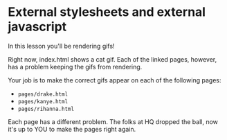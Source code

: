 # External stylesheets and external javascript

In this lesson you'll be rendering gifs!

Right now, index.html shows a cat gif.
Each of the linked pages, however,
has a problem keeping the gifs from rendering.

Your job is to make the correct gifs appear on each of the following pages:

* `pages/drake.html`
* `pages/kanye.html`
* `pages/rihanna.html`

Each page has a different problem. The folks at HQ dropped the
ball, now it's up to YOU to make the pages right again.
